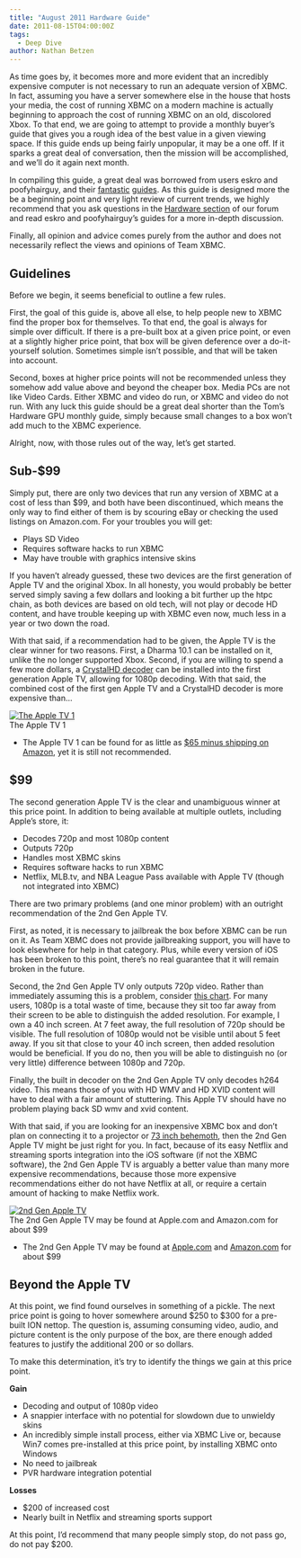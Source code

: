 ```yaml
---
title: "August 2011 Hardware Guide"
date: 2011-08-15T04:00:00Z
tags:
  - Deep Dive
author: Nathan Betzen
---
```


As time goes by, it becomes more and more evident that an incredibly expensive computer is not necessary to run an adequate version of XBMC. In fact, assuming you have a server somewhere else in the house that hosts your media, the cost of running XBMC on a modern machine is actually beginning to approach the cost of running XBMC on an old, discolored Xbox. To that end, we are going to attempt to provide a monthly buyer’s guide that gives you a rough idea of the best value in a given viewing space. If this guide ends up being fairly unpopular, it may be a one off. If it sparks a great deal of conversation, then the mission will be accomplished, and we’ll do it again next month.

In compiling this guide, a great deal was borrowed from users eskro and poofyhairguy, and their [fantastic](https://forum.kodi.tv/showthread.php?tid=94199 "Eskro's My Very First HTPC") [guides](https://forum.kodi.tv/showthread.php?tid=94268 "Poofyhairguy's HTPC Recommendation Thread"). As this guide is designed more the be a beginning point and very light review of current trends, we highly recommend that you ask questions in the [Hardware section](https://forum.kodi.tv/forumdisplay.php?fid=112 "XBMC Hardware Forum") of our forum and read eskro and poofyhairguy’s guides for a more in-depth discussion.

Finally, all opinion and advice comes purely from the author and does not necessarily reflect the views and opinions of Team XBMC.

## Guidelines

Before we begin, it seems beneficial to outline a few rules.

First, the goal of this guide is, above all else, to help people new to XBMC find the proper box for themselves. To that end, the goal is always for simple over difficult. If there is a pre-built box at a given price point, or even at a slightly higher price point, that box will be given deference over a do-it-yourself solution. Sometimes simple isn’t possible, and that will be taken into account.

Second, boxes at higher price points will not be recommended unless they somehow add value above and beyond the cheaper box. Media PCs are not like Video Cards. Either XBMC and video do run, or XBMC and video do not run. With any luck this guide should be a great deal shorter than the Tom’s Hardware GPU monthly guide, simply because small changes to a box won’t add much to the XBMC experience.

Alright, now, with those rules out of the way, let’s get started.

## Sub-$99

Simply put, there are only two devices that run any version of XBMC at a cost of less than $99, and both have been discontinued, which means the only way to find either of them is by scouring eBay or checking the used listings on Amazon.com. For your troubles you will get:

- Plays SD Video
- Requires software hacks to run XBMC
- May have trouble with graphics intensive skins

If you haven’t already guessed, these two devices are the first generation of Apple TV and the original Xbox. In all honesty, you would probably be better served simply saving a few dollars and looking a bit further up the htpc chain, as both devices are based on old tech, will not play or decode HD content, and have trouble keeping up with XBMC even now, much less in a year or two down the road.

With that said, if a recommendation had to be given, the Apple TV is the clear winner for two reasons. First, a Dharma 10.1 can be installed on it, unlike the no longer supported Xbox. Second, if you are willing to spend a few more dollars, a [CrystalHD decoder](https://www.ebay.com/sch/i.html?_nkw=bcm970015&_frs=1&_sop=1&_trksid=p3286.c0.m359 "Broadcom CrystalHD decoder") can be installed into the first generation Apple TV, allowing for 1080p decoding. With that said, the combined cost of the first gen Apple TV and a CrystalHD decoder is more expensive than…

[![The Apple TV 1](/images/blog/ATV1.jpeg "The Apple TV 1")](https://www.amazon.com/gp/product/B000MQNMQ6/ref=as_li_ss_tl?ie=UTF8&tag=thfefi02-20&linkCode=as2&camp=217145&creative=399369&creativeASIN=B000MQNMQ6)  
 The Apple TV 1

- The Apple TV 1 can be found for as little as [$65 minus shipping on Amazon](https://www.amazon.com/gp/product/B000MQNMQ6/ref=as_li_ss_tl?ie=UTF8&tag=thfefi02-20&linkCode=as2&camp=217145&creative=399369&creativeASIN=B000MQNMQ6 "ATV1 at Amazon"), yet it is still not recommended.

## $99

The second generation Apple TV is the clear and unambiguous winner at this price point. In addition to being available at multiple outlets, including Apple’s store, it:

- Decodes 720p and most 1080p content
- Outputs 720p
- Handles most XBMC skins
- Requires software hacks to run XBMC
- Netflix, MLB.tv, and NBA League Pass available with Apple TV (though not integrated into XBMC)

There are two primary problems (and one minor problem) with an outright recommendation of the 2nd Gen Apple TV.

First, as noted, it is necessary to jailbreak the box before XBMC can be run on it. As Team XBMC does not provide jailbreaking support, you will have to look elsewhere for help in that category. Plus, while every version of iOS has been broken to this point, there’s no real guarantee that it will remain broken in the future.

Second, the 2nd Gen Apple TV only outputs 720p video. Rather than immediately assuming this is a problem, consider [this chart](https://www.engadget.com/tag/hd/ "1080p Viewing Distance Chart"). For many users, 1080p is a total waste of time, because they sit too far away from their screen to be able to distinguish the added resolution. For example, I own a 40 inch screen. At 7 feet away, the full resolution of 720p should be visible. The full resolution of 1080p would not be visible until about 5 feet away. If you sit that close to your 40 inch screen, then added resolution would be beneficial. If you do no, then you will be able to distinguish no (or very little) difference between 1080p and 720p.

Finally, the built in decoder on the 2nd Gen Apple TV only decodes h264 video. This means those of you with HD WMV and HD XVID content will have to deal with a fair amount of stuttering. This Apple TV should have no problem playing back SD wmv and xvid content.

With that said, if you are looking for an inexpensive XBMC box and don’t plan on connecting it to a projector or [73 inch behemoth](https://kodi.wiki/natethomas/2011/08/06/feature-friday-24-terabytes-of-awesome/ "24 TB of Awesome"), then the 2nd Gen Apple TV might be just right for you. In fact, because of its easy Netflix and streaming sports integration into the iOS software (if not the XBMC software), the 2nd Gen Apple TV is arguably a better value than many more expensive recommendations, because those more expensive recommendations either do not have Netflix at all, or require a certain amount of hacking to make Netflix work.

[![2nd Gen Apple TV](/images/blog/apple-tv-2010-300x199.jpeg "2nd Gen Apple TV")](/images/blog/apple-tv-2010.jpeg)  
 The 2nd Gen Apple TV may be found at Apple.com and Amazon.com for about $99

- The 2nd Gen Apple TV may be found at [Apple.com](https://www.apple.com/tv/?mco=MTM3NTM1Nzk "ATV2 at Apple") and [Amazon.com](https://www.amazon.com/gp/product/B001FA1NK0/ref=as_li_ss_tl?ie=UTF8&tag=thfefi02-20&linkCode=as2&camp=217145&creative=399369&creativeASIN=B001FA1NK0 "ATV2 at Amazon.com") for about $99

## Beyond the Apple TV

At this point, we find found ourselves in something of a pickle. The next price point is going to hover somewhere around $250 to $300 for a pre-built ION nettop. The question is, assuming consuming video, audio, and picture content is the only purpose of the box, are there enough added features to justify the additional 200 or so dollars.

To make this determination, it’s try to identify the things we gain at this price point.

**Gain**

- Decoding and output of 1080p video
- A snappier interface with no potential for slowdown due to unwieldy skins
- An incredibly simple install process, either via XBMC Live or, because Win7 comes pre-installed at this price point, by installing XBMC onto Windows
- No need to jailbreak
- PVR hardware integration potential

**Losses**

- $200 of increased cost
- Nearly built in Netflix and streaming sports support

At this point, I’d recommend that many people simply stop, do not pass go, do not pay $200.
